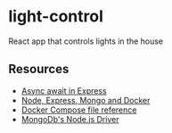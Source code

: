 # light-control
React app that controls lights in the house

## Resources

* [Async await in Express](https://strongloop.com/strongblog/async-error-handling-expressjs-es7-promises-generators/)
* [Node, Express, Mongo and Docker](https://medium.com/@sunnykay/docker-development-workflow-node-express-mongo-4bb3b1f7eb1e#.pq9m52kkj)
* [Docker Compose file reference](https://docs.docker.com/compose/compose-file/)
* [MongoDb's Node.js Driver](http://mongodb.github.io/node-mongodb-native/2.2/)
